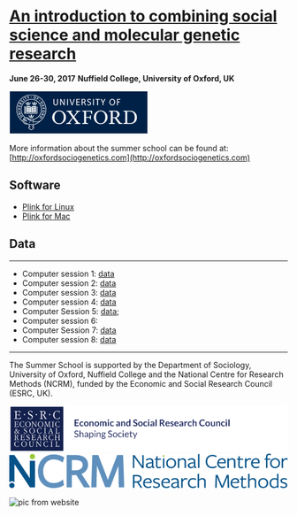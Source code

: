 # [An introduction to combining social science and molecular genetic research](readme.md)


**June 26-30, 2017**
**Nuffield College, University of Oxford, UK**

![Ox](images/ox_brand1_rev_rect.gif)
 
More information about the summer school can be found at: [http://oxfordsociogenetics.com](http://oxfordsociogenetics.com)

## Software

* [Plink for Linux](plink_linux_x86_64.zip)
* [Plink for Mac](plink_mac.zip)

## Data
---

* Computer session 1: [data](https://github.com/crahal/Teaching/tree/master/AnIntroductionToTheCommandLine)
* Computer session 2: [data](computerSession2/Session2_data.zip)
* Computer session 3: [data](computerSession3/data3.zip)
* Computer session 4: [data](computerSession4/data4.zip)
* Computer Session 5: [data](computerSession5/Session5_data.zip); 
* Computer session 6: 
* Computer Session 7: [data](https://www.dropbox.com/s/klk8zj9vmpzoeee/data7.zip?dl=0)
* Computer session 8: [data](https://www.dropbox.com/s/qtvfl4q1ggd6j0z/data8.zip?dl=0)


---
The Summer School is supported by the Department of Sociology, University of Oxford, Nuffield College and the National Centre for Research Methods (NCRM), funded by the Economic and Social Research Council (ESRC, UK).

![ESRC](images/ESRC.png) ![NCRM](images/ncrm_logo@2x.png)

![pic from website](http://oxfordsociogenetics.com/wp-content/uploads/2016/06/BRPhoto_ECSROxford_23.09.16-4-copy.jpg)
